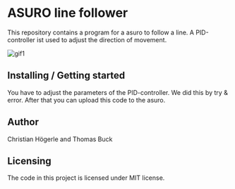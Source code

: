 # ASURO line follower

This repository contains a program for a asuro to follow a line. A PID-controller ist used to adjust the direction of movement. 

![gif1](https://user-images.githubusercontent.com/7523395/34322733-1b2ab1e8-e830-11e7-8f4b-00df4b1178d5.gif)

## Installing / Getting started
You have to adjust the parameters of the PID-controller. We did this by try & error. After that you can upload this code to the asuro.

## Author
Christian Högerle and Thomas Buck

## Licensing
The code in this project is licensed under MIT license.
